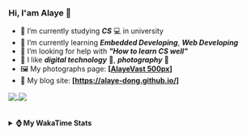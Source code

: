### Hi, **I'am Alaye** 👋

- 📖 I’m currently studying ***CS*** 💻 in university
- 🌱 I’m currently learning ***Embedded Developing***, ***Web Developing***
- 🤔 I’m looking for help with ***"How to learn CS well"***
- 🤩 I like ***digital technology*** 📱, ***photography*** 📸
- 🖼️ My photographs page: **[[AlayeVast 500px](https://500px.com.cn/AlayeVast)]**
- 📰 My blog site: **[https://alaye-dong.github.io/]**

<!--
[![Alaye's GitHub stats](https://github-readme-stats.vercel.app/api?username=Alaye-Dong&custom_title=Alaye%20Dong`s%20GitHub%20stats&show_icons=true&rank_icon=percentile&theme=transparent&include_all_commits=true&count_private=true)](https://github.com/anuraghazra/github-readme-stats) 
[![Top Langs](https://github-readme-stats.vercel.app/api/top-langs/?username=Alaye-Dong\&layout=compact&theme=transparent)](https://github.com/anuraghazra/github-readme-stats)
-->
<a href="https://github.com/anuraghazra/github-readme-stats">
  <img height=200 align="center" src="https://github-readme-stats.vercel.app/api?username=Alaye-Dong&custom_title=Alaye%20Dong`s%20GitHub%20stats&show_icons=true&rank_icon=percentile&theme=transparent&include_all_commits=true&count_private=true" />
</a>
<a href="https://github.com/anuraghazra/convoychat">
  <img height=200 align="center" src="https://github-readme-stats.vercel.app/api/top-langs/?username=Alaye-Dong&layout=compact&theme=transparent&include_all_commits=true&count_private=true&langs_count=8&card_width=300" />
</a>

<br />
<br />

<div style="display:none"> 
  <img src="https://visitor-badge.laobi.icu/badge?page_id=Alaye-Dong.Alaye-Dong"/>
</div>
<br />

<details>	
  <summary><b> ⌚ My WakaTime Stats </b></summary>

<br />

<!--START_SECTION:waka-->
![Code Time](http://img.shields.io/badge/Code%20Time-40%20hrs%2049%20mins-blue)

![Profile Views](http://img.shields.io/badge/Profile%20Views-198-blue)

![Lines of code](https://img.shields.io/badge/From%20Hello%20World%20I%27ve%20Written-742.4%20thousand%20lines%20of%20code-blue)

**🐱 My GitHub Data** 

> 📦 33.1 kB Used in GitHub's Storage 
 > 
> 🏆 96 Contributions in the Year 2024
 > 
> 🚫 Not Opted to Hire
 > 
> 📜 9 Public Repositories 
 > 
> 🔑 3 Private Repositories 
 > 
**I'm a Night 🦉** 

```text
🌞 Morning                45 commits          █░░░░░░░░░░░░░░░░░░░░░░░░   05.77 % 
🌆 Daytime                280 commits         █████████░░░░░░░░░░░░░░░░   35.90 % 
🌃 Evening                296 commits         █████████░░░░░░░░░░░░░░░░   37.95 % 
🌙 Night                  159 commits         █████░░░░░░░░░░░░░░░░░░░░   20.38 % 
```
📅 **I'm Most Productive on Sunday** 

```text
Monday                   114 commits         ████░░░░░░░░░░░░░░░░░░░░░   14.62 % 
Tuesday                  91 commits          ███░░░░░░░░░░░░░░░░░░░░░░   11.67 % 
Wednesday                94 commits          ███░░░░░░░░░░░░░░░░░░░░░░   12.05 % 
Thursday                 109 commits         ███░░░░░░░░░░░░░░░░░░░░░░   13.97 % 
Friday                   89 commits          ███░░░░░░░░░░░░░░░░░░░░░░   11.41 % 
Saturday                 98 commits          ███░░░░░░░░░░░░░░░░░░░░░░   12.56 % 
Sunday                   185 commits         ██████░░░░░░░░░░░░░░░░░░░   23.72 % 
```


📊 **This Week I Spent My Time On** 

```text
💬 Programming Languages: 
C                        5 hrs 20 mins       ███████████████░░░░░░░░░░   61.96 % 
Markdown                 1 hr 37 mins        █████░░░░░░░░░░░░░░░░░░░░   18.85 % 
JSON                     35 mins             ██░░░░░░░░░░░░░░░░░░░░░░░   06.95 % 
Vue.js                   23 mins             █░░░░░░░░░░░░░░░░░░░░░░░░   04.55 % 
TypeScript               19 mins             █░░░░░░░░░░░░░░░░░░░░░░░░   03.75 % 

🔥 Editors: 
VS Code                  8 hrs 25 mins       ████████████████████████░   97.71 % 
Obsidian                 11 mins             █░░░░░░░░░░░░░░░░░░░░░░░░   02.29 % 

🐱‍💻 Projects: 
BST-UI                   3 hrs 59 mins       ████████████░░░░░░░░░░░░░   46.27 % 
alaye-dong.github.io     1 hr 41 mins        █████░░░░░░░░░░░░░░░░░░░░   19.68 % 
Vue3_Study               1 hr 33 mins        █████░░░░░░░░░░░░░░░░░░░░   18.11 % 
STC32_u8g2_drv           47 mins             ██░░░░░░░░░░░░░░░░░░░░░░░   09.09 % 
硬件SPI使用DMA访问FLASH-串口2监控  24 mins             █░░░░░░░░░░░░░░░░░░░░░░░░   04.75 % 
```

**I Mostly Code in C** 

```text
C                        7 repos             ████████████░░░░░░░░░░░░░   50.00 % 
C++                      2 repos             ████░░░░░░░░░░░░░░░░░░░░░   14.29 % 
SCSS                     1 repo              ██░░░░░░░░░░░░░░░░░░░░░░░   07.14 % 
Python                   1 repo              ██░░░░░░░░░░░░░░░░░░░░░░░   07.14 % 
Ruby                     1 repo              ██░░░░░░░░░░░░░░░░░░░░░░░   07.14 % 
```



**Timeline**

![Lines of Code chart](https://raw.githubusercontent.com/Alaye-Dong/Alaye-Dong/main/assets/bar_graph.png)


 Last Updated on 05/08/2024 18:41:47 UTC
<!--END_SECTION:waka-->

</details>
